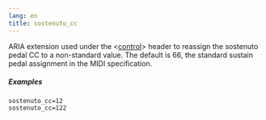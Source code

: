 ```yaml
---
lang: en
title: sostenuto_cc
---
```

ARIA extension used under the <[control](/headers/control)> header to reassign
the sostenuto pedal CC to a non-standard value. The default is 66, the standard
sustain pedal assignment in the MIDI specification.

##### Examples

```
sostenuto_cc=12
sostenuto_cc=122
```
